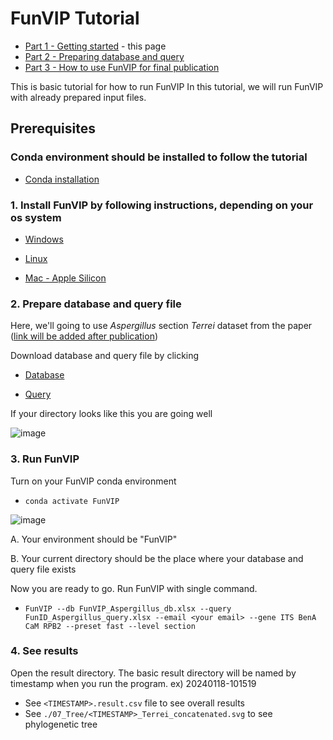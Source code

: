 
# FunVIP Tutorial
* [Part 1 - Getting started](https://github.com/Changwanseo/FunVIP/edit/main/tutorial/tutorial.md) - this page
* [Part 2 - Preparing database and query]()
* [Part 3 - How to use FunVIP for final publication]()

This is basic tutorial for how to run FunVIP
In this tutorial, we will run FunVIP with already prepared input files.


## Prerequisites
### Conda environment should be installed to follow the tutorial 
* [Conda installation](https://www.anaconda.com/products/individual)


### 1. Install FunVIP by following instructions, depending on your os system

* [Windows](https://github.com/Changwanseo/FunVIP/#Windows)

* [Linux](https://github.com/Changwanseo/FunVIP/#Linux)

* [Mac - Apple Silicon](https://github.com/Changwanseo/FunVIP/#Apple-Silicon-Mac)
  

### 2. Prepare database and query file

Here, we'll going to use *Aspergillus* section *Terrei* dataset from the paper ([link will be added after publication]())

Download database and query file by clicking

* [Database](https://github.com/Changwanseo/FunVIP/tree/main/funvip/test_dataset/terrei/DB/FunVIP_Aspergillus_db.xlsx)

* [Query](https://github.com/Changwanseo/FunVIP/tree/main/funvip/test_dataset/terrei/Query/FunVIP_Aspergillus_query.xlsx)


If your directory looks like this you are going well

![image](https://github.com/user-attachments/assets/a6b65405-4828-4bf6-9589-1ffb3e7b4ae7)



### 3. Run FunVIP

Turn on your FunVIP conda environment

*  ```conda activate FunVIP```

![image](https://github.com/user-attachments/assets/4a28393c-3afe-45c0-a41e-38d7a2ed5380)

A. Your environment should be "FunVIP"

B. Your current directory should be the place where your database and query file exists
 
   

Now you are ready to go. Run FunVIP with single command.

*  ```FunVIP --db FunVIP_Aspergillus_db.xlsx --query FunID_Aspergillus_query.xlsx --email <your email> --gene ITS BenA CaM RPB2 --preset fast --level section```

  

### 4. See results

Open the result directory. The basic result directory will be named by timestamp when you run the program.
ex) 20240118-101519

* See ```<TIMESTAMP>.result.csv``` file to see overall results
* See ```./07_Tree/<TIMESTAMP>_Terrei_concatenated.svg``` to see phylogenetic tree



